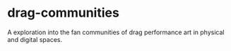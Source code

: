 # drag-communities
A exploration into the fan communities of drag performance art in physical and digital spaces.
